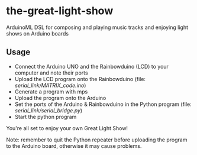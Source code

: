 # the-great-light-show
ArduinoML DSL for composing and playing music tracks and enjoying light shows on Arduino boards


## Usage

- Connect the Arduino UNO and the Rainbowduino (LCD) to your computer and note their ports
- Upload the LCD program onto the Rainbowduino (file: _serial\_link/MATRIX_code.ino_)
- Generate a program with mps
- Upload the program onto the Arduino
- Set the ports of the Arduino & Rainbowduino in the Python program (file: _serial\_link/serial\_bridge.py_)
- Start the python program

You're all set to enjoy your own Great Light Show!

Note: remember to quit the Python repeater before uploading the program to the Arduino board, otherwise it may cause problems.
